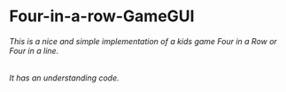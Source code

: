 # Four-in-a-row-GameGUI
###### This is a nice and simple implementation of a kids game Four in a Row or Four in a line.
###### It has an understanding code.
